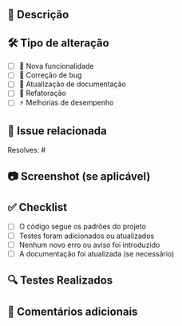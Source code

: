 ## 📌 Descrição

<!-- Descreva o objetivo deste Pull Request. Explique quais problemas ele resolve ou quais melhorias ele traz. -->

## 🛠️ Tipo de alteração

- [ ] 🚀 Nova funcionalidade
- [ ] 🐛 Correção de bug
- [ ] 📝 Atualização de documentação
- [ ] 🔧 Refatoração
- [ ] ⚡ Melhorias de desempenho

## 🔗 Issue relacionada

<!-- Se este PR está relacionado a uma issue, mencione-a usando # e o número. -->

Resolves: #

## 📷 Screenshot (se aplicável)

<!-- Adicione screenshots ou GIFs para mostrar as mudanças visuais, se necessário. -->

## ✅ Checklist

- [ ] O código segue os padrões do projeto
- [ ] Testes foram adicionados ou atualizados
- [ ] Nenhum novo erro ou aviso foi introduzido
- [ ] A documentação foi atualizada (se necessário)

## 🔍 Testes Realizados

<!-- Descreva os passos para testar a mudança, incluindo comandos ou configurações necessárias. -->

## 📝 Comentários adicionais

<!-- Adicione informações extras que possam ser úteis para a revisão. -->
